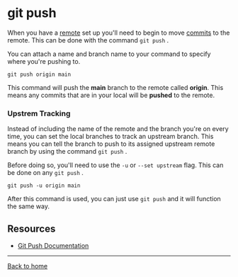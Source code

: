 # git push

When you have a [remote](./Remote.md) set up you'll need to begin to move [commits](./Commit.md) to the remote. This can be done with the command `git push` .

You can attach a name and branch name to your command to specify where you're pushing to.

```
git push origin main
```

This command will push the **main** branch to the remote called **origin**. This means any commits that are in your local will be **pushed** to the remote.

### Upstrem Tracking

Instead of including the name of the remote and the branch you're on every time, you can set the local branches to track an upstream branch. This means you can tell the branch to push to its assigned upstream remote branch by using the command `git push` .

Before doing so, you'll need to use the `-u` or `--set upstream` flag. This can be done on any `git push` .

```
git push -u origin main
```

After this command is used, you can just use `git push` and it will function the same way.

## Resources

- [Git Push Documentation](https://git-scm.com/docs/git-push)

---

[Back to home](../README.md)